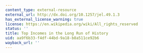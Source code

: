```yaml
---
content_type: external-resource
external_url: http://dx.doi.org/10.1257/jel.49.1.3
has_external_license_warning: true
license: https://en.wikipedia.org/wiki/All_rights_reserved
status: ''
title: Top Incomes in the Long Run of History
uid: aa9f6b33-f4df-44bd-9a18-b8a511ce92b6
wayback_url: ''
---
```

